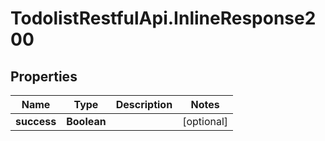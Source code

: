 # TodolistRestfulApi.InlineResponse200

## Properties
Name | Type | Description | Notes
------------ | ------------- | ------------- | -------------
**success** | **Boolean** |  | [optional] 
